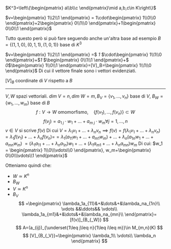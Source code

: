 $K^3=\left\{\begin{pmatrix} a\\b\\c \end{pmatrix}\mid a,b,c\in K\right\}$

$v=\begin{pmatrix} 1\\2\\1 \end{pmatrix} = 1\cdot\begin{pmatrix} 1\\0\\0 \end{pmatrix}+2\begin{pmatrix} 0\\1\\0 \end{pmatrix}+1\begin{pmatrix} 0\\0\\1 \end{pmatrix}$

Tutto questo però si può fare seguendo anche un'altra base ad esempio
$B =\{(1,1,0),(0,1,1),(1,0,1)\}$ base di $K^3$

$v=\begin{pmatrix} 1\\2\\1 \end{pmatrix} =$ *$1$* $\cdot\begin{pmatrix} 1\\1\\0 \end{pmatrix}+$*$1$* $\begin{pmatrix} 0\\1\\1 \end{pmatrix}+$ *$0$*$\begin{pmatrix} 1\\0\\1 \end{pmatrix}=[V]_B=\begin{pmatrix} 1\\1\\0 \end{pmatrix}$
Di cui il vettore finale sono i vettori evidenziati.

$[V]_B$ coordinate di $V$ rispetto a $B$

---
$V,W$ spazi vettoriali. $dim\ V=n,dim\ W=m, B_V=\{v_1,\dots, v_n\}\text{ base di }V,\ B_W=\{w_1,\dots, w_m\}\text{ base di }B$
$$
f:V\to W\text{ omomorfismo},\quad \{f(v_1),\dots, f(v_n)\}\subset W
$$
$$
f(v_j)=a_{1\ j}\cdot w_1 +\dots + a_{m\ j}\cdot w_m\forall j=1,\dots,n
$$
$v\in V$ si scrive $f(v)$ 
Di cui $V=\lambda_1v_1+\dots + \lambda_nv_n\implies f(v)=f(\lambda_1v_1 +\dots + \lambda_nv_n)= \lambda_1 f(v_1)+\dots+\lambda_nf(v_n)=$$=\lambda_1(a_{11}w_1+\dots+a_{m1}w_m)+\dots+\lambda_n(a_{1n}w_1+\dots+a_{mn}w_m)$
$=(\lambda_1a_{11}+\dots+\lambda_na_{1n})w_1+\dots+(\lambda_1a_{m1}+\dots+\lambda_na_{mn})w_m$
Di cui:
$w_1 = \begin{pmatrix} 1\\0\\\vdots\\0 \end{pmatrix}, w_m+\begin{pmatrix} 0\\0\\\vdots\\1 \end{pmatrix}$

Otteniamo quindi che:
- $W\simeq K^n$
- $B_W$
- $V\simeq K^n$
- $B_V$
$$
=\begin{pmatrix}
	\lambda_1a_{11}&+&\dots&+&\lambda_na_{1n}\\
	\vdots &&\ddots&& \vdots\\
	\lambda_1a_{m1}&+&\dots&+&\lambda_na_{mn}\\
\end{pmatrix}=[f(v)]_{B_{_W}}
$$
$$
A=(a_{ij})_{\underset{1\leq j\leq n}{1\leq i\leq m}}\in M_{m,n}(K)
$$
$$
[V]_{B_{_V}}=\begin{pmatrix}
	\lambda_1\\
	\vdots\\
	\lambda_n
\end{pmatrix}
$$